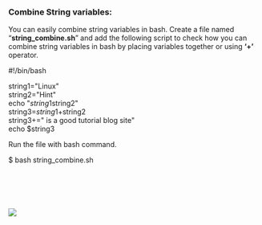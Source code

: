 ### Combine String variables:

You can easily combine string variables in bash. Create a file named “**string_combine.sh**” and add the following script to check how you can combine string variables in bash by placing variables together or using **‘+’** operator.

#!/bin/bash

string1\="Linux"  
string2\="Hint"  
echo "$string1$string2"  
string3\=$string1+$string2  
string3+=" is a good tutorial blog site"  
echo $string3

Run the file with bash command.

$ bash string_combine.sh

![](data:image/svg+xml,%3Csvg%20xmlns='http://www.w3.org/2000/svg'%20viewBox='0%200%20731%2087'%3E%3C/svg%3E)

![](https://linuxhint.com/wp-content/uploads/2018/07/h16.png)
